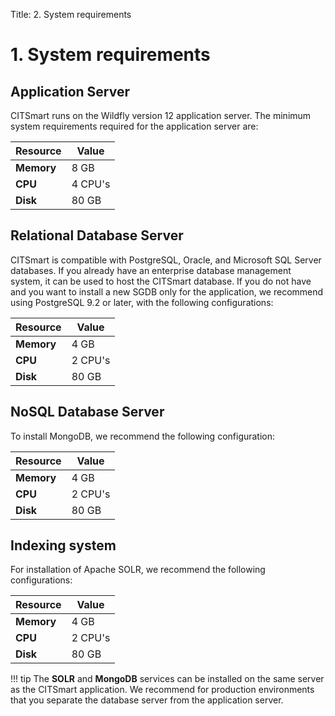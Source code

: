 Title: 2. System requirements

# 1. System requirements


## Application Server

CITSmart runs on the Wildfly version 12 application server. The minimum system requirements required for the application server are:

| Resource | Value   |
|---------|---------|
| **Memory** | 8 GB   |
| **CPU**     | 4 CPU's |
| **Disk**   | 80 GB   |

## Relational Database Server

CITSmart is compatible with PostgreSQL, Oracle, and Microsoft SQL Server databases. If you already have an enterprise database management system, it can be used to host the CITSmart database. If you do not have and you want to install a new SGDB only for the application, we recommend using PostgreSQL 9.2 or later, with the following configurations:

| Resource | Value   |
|---------|---------|
| **Memory** | 4 GB   |
| **CPU**     | 2 CPU's |
| **Disk**   | 80 GB   |

## NoSQL Database Server

To install MongoDB, we recommend the following configuration:

| Resource | Value   |
|---------|---------|
| **Memory** | 4 GB   |
| **CPU**     | 2 CPU's |
| **Disk**   | 80 GB   |

## Indexing system

For installation of Apache SOLR, we recommend the following configurations:

| Resource | Value   |
|---------|---------|
| **Memory** | 4 GB   |
| **CPU**     | 2 CPU's |
| **Disk**   | 80 GB   |

!!! tip
     The **SOLR** and **MongoDB** services can be installed on the same server as the CITSmart application. We recommend for production environments that you separate the database server from the application server.
